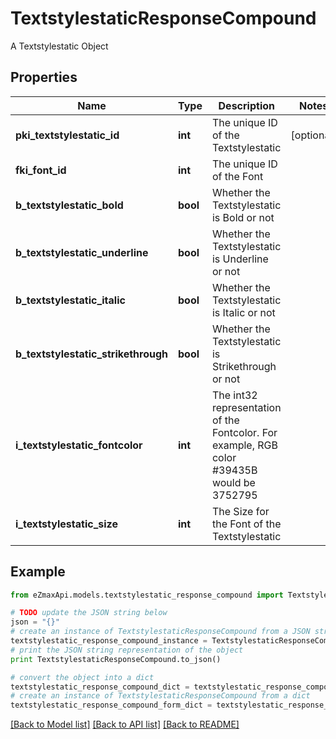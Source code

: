 # TextstylestaticResponseCompound

A Textstylestatic Object

## Properties
Name | Type | Description | Notes
------------ | ------------- | ------------- | -------------
**pki_textstylestatic_id** | **int** | The unique ID of the Textstylestatic | [optional] 
**fki_font_id** | **int** | The unique ID of the Font | 
**b_textstylestatic_bold** | **bool** | Whether the Textstylestatic is Bold or not | 
**b_textstylestatic_underline** | **bool** | Whether the Textstylestatic is Underline or not | 
**b_textstylestatic_italic** | **bool** | Whether the Textstylestatic is Italic or not | 
**b_textstylestatic_strikethrough** | **bool** | Whether the Textstylestatic is Strikethrough or not | 
**i_textstylestatic_fontcolor** | **int** | The int32 representation of the Fontcolor. For example, RGB color #39435B would be 3752795 | 
**i_textstylestatic_size** | **int** | The Size for the Font of the Textstylestatic | 

## Example

```python
from eZmaxApi.models.textstylestatic_response_compound import TextstylestaticResponseCompound

# TODO update the JSON string below
json = "{}"
# create an instance of TextstylestaticResponseCompound from a JSON string
textstylestatic_response_compound_instance = TextstylestaticResponseCompound.from_json(json)
# print the JSON string representation of the object
print TextstylestaticResponseCompound.to_json()

# convert the object into a dict
textstylestatic_response_compound_dict = textstylestatic_response_compound_instance.to_dict()
# create an instance of TextstylestaticResponseCompound from a dict
textstylestatic_response_compound_form_dict = textstylestatic_response_compound.from_dict(textstylestatic_response_compound_dict)
```
[[Back to Model list]](../README.md#documentation-for-models) [[Back to API list]](../README.md#documentation-for-api-endpoints) [[Back to README]](../README.md)


